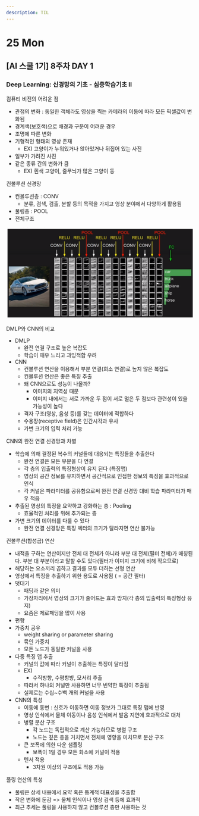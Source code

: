 ```yaml
---
description: TIL
---
```


# 25 Mon

## \[AI 스쿨 1기\] 8주차 DAY 1

### Deep Learning: 신경망의 기초 - 심층학습기초 II

컴퓨티 비전의 어려운 점

* 관점의 변화 : 동일한 객체라도 영상을 찍는 카메라의 이동에 따라 모든 픽셀값이 변화됨
* 경계색\(보호색\)으로 배경과 구분이 어려운 경우
* 조명에 따른 변화
* 기형적인 형태의 영상 존재
  * EX\) 고양이가 누워있거나 앉아있거나 뒤집어 있는 사진
* 일부가 가려진 사진
* 같은 종류 간의 변화가 큼
  * EX\) 흰색 고양이, 줄무늬가 많은 고양이 등

컨볼루션 신경망

* 컨볼루션층 : CONV
  * 분류, 검색, 검출, 분할 등의 목적을 가지고 영상 분야에서 다양하게 활용됨
* 풀링층 : POOL
* 전체구조

![](../../.gitbook/assets/image%20%28200%29.png)

DMLP와 CNN의 비교

* DMLP
  * 완전 연결 구조로 높은 복잡도
  * 학습이 매우 느리고 과잉적합 우려
* CNN
  * 컨볼루션 연산을 이용해서 부분 연결\(희소 연결\)로 높지 않은 복잡도
  * 컨볼루션 연산은 좋은 특징 추출
  * 왜 CNN으로도 성능이 나올까?
    * 이미지의 지역성 때문
    * 이미지 내에서는 서로 가까운 두 점이 서로 멀은 두 점보다 관련성이 있을 가능성이 높다
  * 격자 구조\(영상, 음성 등\)를 갖는 데이터에 적합하다
  * 수용장\(receptive field\)은 인간시각과 유사
  * 가변 크기의 입력 처리 가능

CNN의 완전 연결 신경망과 차별

* 학습에 의해 결정된 복수의 커널들에 대응되는 특징들을 추출한다
  * 완전 연결은 모든 부분을 다 연결
  * 각 층의 입출력의 특징형상이 유지 된다 \(특징맵\)
  * 영상의 공간 정보를 유지하면서 공간적으로 인접한 정보의 특징을 효과적으로 인식
  * 각 커널은 파라미터를 공유함으로써 완전 연결 신경망 대비 학습 파라미터가 매우 적음
* 추출된 영상의 특징을 요약하고 강화하는 층 : Pooling
  * 효율적인 처리를 위해 추가되는 층
* 가변 크기의 데이터를 다룰 수 있다
  * 완전 연결 신경망은 특징 벡터의 크기가 달라지면 연산 불가능

컨볼루션\(합성곱\) 연산

* 내적을 구하는 연산이지만 전체 대 전체가 아니라 부분 대 전체\(필터 전체\)가 매칭된다. 부분 대 부분이라고 말할 수도 있다\(필터가 이미지 크기에 비해 작으므로\)
* 해당하는 요소끼리 곱하고 결과를 모두 더하는 선형 연산
* 영상에서 특징을 추출하기 위한 용도로 사용됨 \( = 공간 필터\)
* 덧대기
  * 패딩과 같은 의미
  * 가장자리에서 영상의 크기가 줄어드는 효과 방지\(각 층의 입출력의 특징형상 유지\)
  * 요즘은 제로패딩을 많이 사용
* 편향
* 가중치 공유
  * weight sharing or parameter sharing
  * 묶인 가중치
  * 모든 노드가 동일한 커널을 사용
* 다중 특징 맵 추출
  * 커널의 값에 따라 커널이 추출하는 특징이 달라짐
  * EX\)
    * 수직방향, 수평항뱡, 모서리 추출
  * 따라서 하나의 커널만 사용하면 너무 빈약한 특징이 추출됨
  * 실제로는 수십~수백 개의 커널을 사용
* CNN의 특성
  * 이동에 동변 : 신호가 이동하면 이동 정보가 그대로 특징 맵에 반영
  * 영상 인식에서 물체 이동이나 음성 인식에서 발음 지연에 효과적으로 대처
  * 병렬 분산 구조
    * 각 노드는 독립적으로 계산 가능하므로 병렬 구조
    * 노드는 깊은 층을 거치면서 전체에 영향을 미치므로 분산 구조
  * 큰 보폭에 의한 다운 샘플링
    * 보폭이 1일 경우 모든 화소에 커널이 적용
  * 텐서 적용
    * 3차원 이상의 구조에도 적용 가능

풀링 연산의 특성

* 풀링은 상세 내용에서 요약 혹은 통계적 대표성을 추출함
* 작은 변화에 둔감 =&gt; 물체 인식이나 영상 검색 등에 효과적
* 최근 추세는 풀링을 사용하지 않고 컨볼루션 층만 사용하는 것





